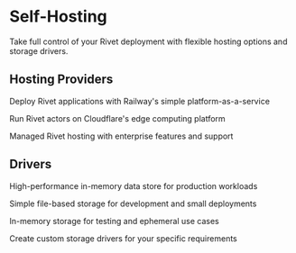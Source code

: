 # Self-Hosting

Take full control of your Rivet deployment with flexible hosting options and storage drivers.

## Hosting Providers

  Deploy Rivet applications with Railway's simple platform-as-a-service

  Run Rivet actors on Cloudflare's edge computing platform

  Managed Rivet hosting with enterprise features and support

## Drivers

  High-performance in-memory data store for production workloads

  Simple file-based storage for development and small deployments

  In-memory storage for testing and ephemeral use cases

  Create custom storage drivers for your specific requirements